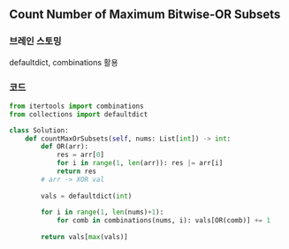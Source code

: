 ## Count Number of Maximum Bitwise-OR Subsets


### 브레인 스토밍

defaultdict, combinations 활용


### 코드

```python
from itertools import combinations
from collections import defaultdict

class Solution:
    def countMaxOrSubsets(self, nums: List[int]) -> int:
        def OR(arr):
            res = arr[0]
            for i in range(1, len(arr)): res |= arr[i]
            return res
        # arr -> XOR val
        
        vals = defaultdict(int)
        
        for i in range(1, len(nums)+1):
            for comb in combinations(nums, i): vals[OR(comb)] += 1
        
        return vals[max(vals)]
```
